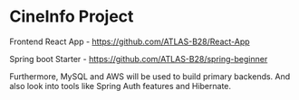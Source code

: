# CineInfo Project

Frontend React App - https://github.com/ATLAS-B28/React-App

Spring boot Starter - https://github.com/ATLAS-B28/spring-beginner


Furthermore, MySQL and AWS will be used to build primary backends.
And also look into tools like Spring Auth features and Hibernate.
